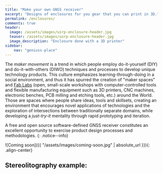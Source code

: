 ```yaml
---
title: "Make your own GNSS receiver"
excerpt: "Designs of enclosures for you gear that you can print in 3D."
permalink: /enclosures/
comments: true
header:
  image: /assets/images/usrp-enclosure-header.jpg
  teaser: /assets/images/usrp-enclosure-header.jpg
  image_description: "Enclosure done with a 3D printer"
sidebar:
    nav: "geniuss-place"
---
```


The _maker movement_ is a trend in which people employ do-it-yourself (DIY) and do-it-with-others (DIWO) techniques and processes to develop unique technology products. This culture emphasizes learning-through-doing in a social environment, and thus it has spurred the creation of "maker spaces" and [Fab Labs](https://en.wikipedia.org/wiki/Fab_lab) (open, small-scale workshops with computer-controlled tools and flexible manufacturing equipment such as 3D printers, CNC machines, electronic benches, PCB milling and etching tools, etc.) around the World. Those are spaces where people share ideas, tools and skillsets, creating an environment that encourages novel applications of technologies and the exploration of intersections between traditionally separate domains, while developing a _just-try-it_ mentality through rapid prototyping and iteration.

  A free and open source software-defined GNSS receiver constitutes an excellent opportunity to exercise product design processes and methodologies.
  {: .notice--info}




![Coming soon]({{ "/assets/images/coming-soon.jpg" | absolute_url }}){: .align-center}

## Stereolitography example:

<script src="https://embed.github.com/view/3d/hectorbu/Prueba-2/master/USRP_Version4/USRP_Base1.4.stl">
</script>


<link rel="prerender" href="{{ "/quick-start-guide/" | absolute_url }}">
